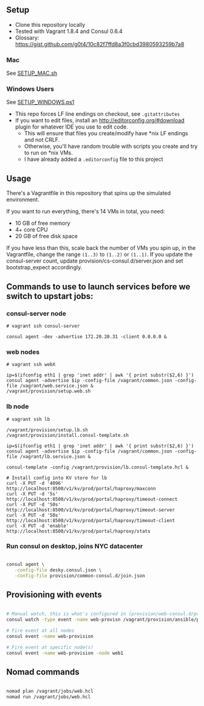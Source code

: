 ## Setup

- Clone this repository locally
- Tested with Vagrant 1.8.4 and Consul 0.6.4
- Glossary: https://gist.github.com/g0t4/10c82f7ffd8a3f0cbd3980593259b7a8

### Mac

See [SETUP_MAC.sh](SETUP_MAC.sh)

### Windows Users

See [SETUP_WINDOWS.ps1](SETUP_WINDOWS.ps1)

- This repo forces LF line endings on checkout, see `.gitattributes`  
- If you want to edit files, install an http://editorconfig.org/#download plugin for whatever IDE you use to edit code.
    - This will ensure that files you create/modify have *nix LF endings and not CRLF. 
    - Otherwise, you'll have random trouble with scripts you create and try to run on *nix VMs.
    - I have already added a `.editorconfig` file to this project  

## Usage

There's a Vagrantfile in this repository that spins up the simulated environment.

If you want to run everything, there's 14 VMs in total, you need:
- 10 GB of free memory
- 4+ core CPU
- 20 GB of free disk space

If you have less than this, scale back the number of VMs you spin up, in the Vagrantfile, change the range `(1..3)` to `(1..2)` or `(1..1)`. If you update the consul-server count, update provision/cs-consul.d/server.json and set bootstrap_expect accordingly.

## Commands to use to launch services before we switch to upstart jobs:

### consul-server node
```
# vagrant ssh consul-server

consul agent -dev -advertise 172.20.20.31 -client 0.0.0.0 &
```

### web nodes

```
# vagrant ssh webX

ip=$(ifconfig eth1 | grep 'inet addr' | awk '{ print substr($2,6) }')
consul agent -advertise $ip -config-file /vagrant/common.json -config-file /vagrant/web.service.json &
/vagrant/provision/setup.web.sh
```

### lb node

```
# vagrant ssh lb 

/vagrant/provision/setup.lb.sh
/vagrant/provision/install.consul-template.sh

ip=$(ifconfig eth1 | grep 'inet addr' | awk '{ print substr($2,6) }')
consul agent -advertise $ip -config-file /vagrant/common.json -config-file /vagrant/lb.service.json &

consul-template -config /vagrant/provision/lb.consul-template.hcl &

# Install config into KV store for lb
curl -X PUT -d '4096' http://localhost:8500/v1/kv/prod/portal/haproxy/maxconn
curl -X PUT -d '5s' http://localhost:8500/v1/kv/prod/portal/haproxy/timeout-connect
curl -X PUT -d '50s' http://localhost:8500/v1/kv/prod/portal/haproxy/timeout-server
curl -X PUT -d '50s' http://localhost:8500/v1/kv/prod/portal/haproxy/timeout-client
curl -X PUT -d 'enable' http://localhost:8500/v1/kv/prod/portal/haproxy/stats
```

### Run consul on desktop, joins NYC datacenter

```bash

consul agent \
   -config-file desky.consul.json \
   -config-file provision/common-consul.d/join.json

```

## Provisioning with events

```bash

# Manual watch, this is what's configured in (provision/web-consul.d/provision.watches.json), this command is just for reference if you want to use consul watch directly
consul watch -type event -name web-provisn /vagrant/provision/ansible/provision-self.sh

# Fire event at all nodes
consul event -name web-provision

# Fire event at specific node(s)
consul event -name web-provision -node web1

```

## Nomad commands


```bash

nomad plan /vagrant/jobs/web.hcl 
nomad run /vagrant/jobs/web.hcl 

```
